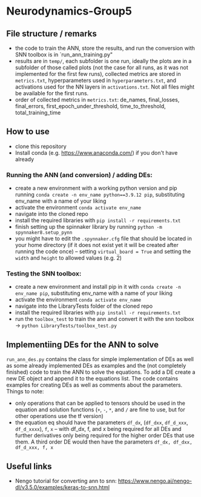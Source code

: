 # Neurodynamics-Group5
## File structure / remarks
- the code to train the ANN, store the results, and run the conversion with SNN toolbox is in `run_ann_training.py"
- results are in `temp/`, each subfolder is one run, ideally the plots are in a subfolder of those called plots (not the case for all runs, as it was not implemented for the first few runs), collected metrics are stored in `metrics.txt`, hyperparameters used in `hyperparameters.txt`, and activations used for the NN layers in `activations.txt`. Not all files might be available for the first runs.
- order of collected metrics in `metrics.txt`: de_names, final_losses, final_errors, first_epoch_under_threshold, time_to_threshold, total_training_time

## How to use
- clone this repository
- Install conda (e.g. https://www.anaconda.com/) if you don't have already

### Running the ANN (and conversion) / adding DEs:
  - create a new environment with a working python version and pip running `conda create -n env_name python==3.9.12 pip`, substituting env_name with a name of your liking
  - activate the environment `conda activate env_name`
  - navigate into the cloned repo
  - install the required libraries with `pip install -r requirements.txt`
  - finish setting up the spinnaker library by running `python -m spynnaker8.setup_pynn`
  - you might have to edit the `.spynnaker.cfg` file that should be located in your home directory (if it does not exist yet it will be created after running the code once) – setting `virtual_board = True` and setting the `width` and `height` to allowed values (e.g. 2)
  
### Testing the SNN toolbox:
  - create a new environment and install pip in it with `conda create -n env_name pip`, substituting env_name with a name of your liking
  - activate the environment `conda activate env_name`
  - navigate into the LibraryTests folder of the cloned repo
  - install the required libraries with `pip install -r requirements.txt`
  - run the `toolbox_test` to train the ann and convert it with the snn toolbox -> `python LibraryTests/toolbox_test.py`


## Implementiing DEs for the ANN to solve
`run_ann_des.py` contains the class for simple implementation of DEs as well as some already implemented DEs as examples and the (not completely finished) code to train the ANN to solve the equations.
To add a DE create a new DE object and append it to the equations list. The code contains examples for creating DEs as well as comments about the parameters.
Things to note:
- only operations that can be applied to tensors should be used in the equation and solution functions (`+`, `-`, `*`, and `/` are fine to use, but for other operations use the tf version)
- the equation eq should have the parameters `df_dx`, (`df_dxx`, `df_d_xxx`, `df_d_xxxx`), `f`, `x`  – with df_dx, f, and x being required for all DEs and further derivatives only being required for the higher order DEs that use them. A third order DE would then have the parameters `df_dx, df_dxx, df_d_xxx, f, x`


## Useful links
- Nengo tutorial for converting ann to snn: https://www.nengo.ai/nengo-dl/v3.5.0/examples/keras-to-snn.html
